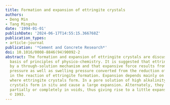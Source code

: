 ```yaml
---
title: Formation and expansion of ettringite crystals
authors:
- Deng Min
- Tang Mingshu
date: '1994-01-01'
publishDate: '2024-06-17T14:55:15.366768Z'
publication_types:
- article-journal
publication: '*Cement and Concrete Research*'
doi: 10.1016/0008-8846(94)90092-2
abstract: The formation and expansion of ettringite crystals are discussed on the
  basis of principles of physico-chemistry. It is suggested that ettringite forms
  by a through-solution mechanism and that expansive force results from crystallization
  pressure as well as swelling pressure converted from the reduction of chemical potentials
  in the reaction of ettringite formation. Expansion depends mainly on the positions
  where ettringite crystals form. In a pore solution of high alkalinity, ettringite
  crystals form in situ and cause a large expansion. Alternately, they precipitate
  partially or completely in voids, thus giving rise to a little expansion or no expansion.
  © 1993.
---
```

